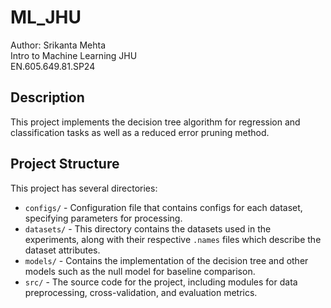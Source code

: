 # ML_JHU
Author: Srikanta Mehta \
Intro to Machine Learning JHU \
EN.605.649.81.SP24

## Description

This project implements the decision tree algorithm for regression and classification tasks as well as a reduced error pruning method. 

## Project Structure

This project has several directories:

- `configs/` - Configuration file that contains configs for each dataset, specifying parameters for processing.
- `datasets/` - This directory contains the datasets used in the experiments, along with their respective `.names` files which describe the dataset attributes.
- `models/` - Contains the implementation of the decision tree and other models such as the null model for baseline comparison.
- `src/` - The source code for the project, including modules for data preprocessing, cross-validation, and evaluation metrics.



